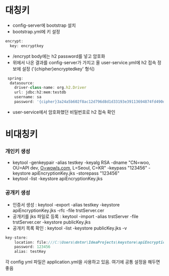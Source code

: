 # 대칭키

- config-server에 bootstrap 설치
- bootstrap.yml에 키 설정

```jsx
encrypt:
  key: encryptkey
```

- <config-server>/encrypt  body에는 h2 password를 넣고 암호화
- 위에서 나온 결과를 config-server가 가지고 올 user-service.yml에 h2 접속 정보에 설정 ('{chipher}encryptedkey' 형식)

```jsx
 spring:
  datasource:
    driver-class-name: org.h2.Driver
    url: jdbc:h2:mem:testdb
    username: sa
    password: '{cipher}3a24a5b602f8ac12d796d8d1d33193e39113694874fd490d26dc9494fd36f957'
```

- user-service에서 암호화했던 비밀번호로 h2 접속 확인

# 비대칭키

### 개인키 생성

- keytool -genkeypair -alias testkey -keyalg RSA -dname "CN=woo, OU=API dev, [O=wowls.com](http://o%3Dwowls.com/), L=Seoul, C=KR" -keypass "123456" -keystore apiEncryptionKey.jks -storepass "123456"
- keytool -list -keystore apiEncryptionKey.jks

### 공개키 생성

- 인증서 생성 : keytool -export -alias testkey -keystore apiEncryptionKey.jks -rfc -file trstServer.cer
- 공개키를 jks 파일로 등록 : keytool -import -alias trstServer -file trstServer.cer -keystore publicKey.jks
- 공개키 목록 확인 : keytool -list -keystore publicKey.jks -v

```jsx
key-store:
    location: file:///C:\Users\dntnr\IdeaProjects\keystore\apiEncryptionKey.jks
    password: 123456
    alias: testKey
```

각 config yml 파일은 application.yml을 사용하고 있음.  여기에 공통 설정을 해두면 좋음